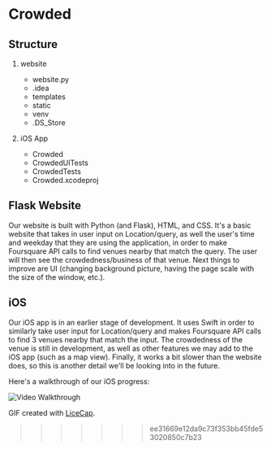 # Crowded

## Structure

1. website
    - website.py
    - .idea
    - templates
    - static
    - venv
    - .DS_Store
  
2. iOS App
    - Crowded
    - CrowdedUITests
    - CrowdedTests
    - Crowded.xcodeproj
    
## Flask Website

Our website is built with Python (and Flask), HTML, and CSS. It's a basic website that takes in user input on Location/query, as well the user's time and weekday that they are using the application, in order to make Foursquare API calls to find venues nearby that match the query. The user will then see the crowdedness/business of that venue. Next things to improve are UI (changing background picture, having the page scale with the size of the window, etc.).


## iOS

Our iOS app is in an earlier stage of development. It uses Swift in order to similarly take user input for Location/query and makes Foursquare API calls to find 3 venues nearby that match the input. The crowdedness of the venue is still in development, as well as other features we may add to the iOS app (such as a map view). Finally, it works a bit slower than the website does, so this is another detail we'll be looking into in the future.

Here's a walkthrough of our iOS progress:

<img src='https://imgur.com/nST4KvW.gif' title='Video Walkthrough' width='' alt='Video Walkthrough' />

GIF created with [LiceCap](http://www.cockos.com/licecap/).
>>>>>>> ee31669e12da9c73f353bb45fde53020850c7b23
